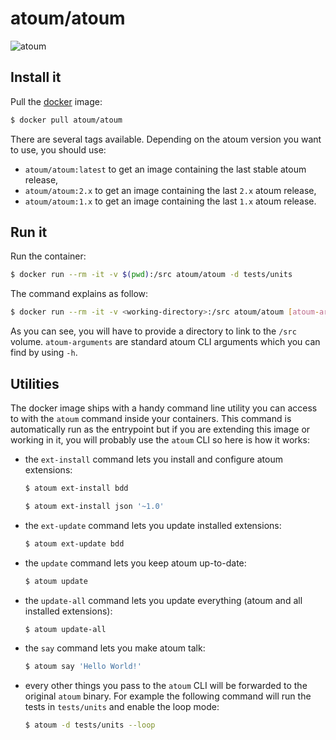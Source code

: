 # atoum/atoum

![atoum](http://downloads.atoum.org/images/logo.png)

## Install it

Pull the [docker](https://www.docker.com/) image:

```sh
$ docker pull atoum/atoum
```

There are several tags available. Depending on the atoum version you want to use, you should use:

* `atoum/atoum:latest` to get an image containing the last stable atoum release,
* `atoum/atoum:2.x` to get an image containing the last `2.x` atoum release,
* `atoum/atoum:1.x` to get an image containing the last `1.x` atoum release.

## Run it

Run the container:

```sh
$ docker run --rm -it -v $(pwd):/src atoum/atoum -d tests/units
```

The command explains as follow:

```sh
$ docker run --rm -it -v <working-directory>:/src atoum/atoum [atoum-arguments]
```

As you can see, you will have to provide a directory to link to the `/src` volume.
`atoum-arguments` are standard atoum CLI arguments which you can find by using `-h`.

## Utilities

The docker image ships with a handy command line utility you can access to with the `atoum` command
inside your containers. This command is automatically run as the entrypoint but if you are
extending this image or working in it, you will probably use the `atoum` CLI so here is
how it works:

* the `ext-install` command lets you install and configure atoum extensions:

  ```sh
  $ atoum ext-install bdd

  $ atoum ext-install json '~1.0'
  ```

* the `ext-update` command lets you update installed extensions:

  ```sh
  $ atoum ext-update bdd
  ```

* the `update` command lets you keep atoum up-to-date:

  ```sh
  $ atoum update
  ```

* the `update-all` command lets you update everything (atoum and all installed extensions):

  ```sh
  $ atoum update-all
  ```

* the `say` command lets you make atoum talk:

  ```sh
  $ atoum say 'Hello World!'
  ```

* every other things you pass to the `atoum` CLI will be forwarded to the original `atoum` binary. For example
  the following command will run the tests in `tests/units` and enable the loop mode:

  ```sh
  $ atoum -d tests/units --loop
  ```
